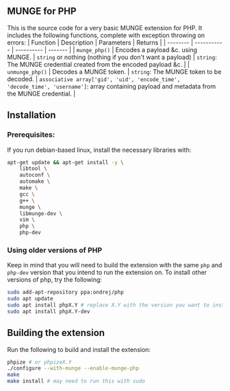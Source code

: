 ## MUNGE for PHP
This is the source code for a very basic MUNGE extension for PHP. It includes the following functions, complete with exception throwing on errors:
| Function | Description | Parameters | Returns |
| -------- | ----------- | ---------- | ------- |
| `munge_php()` | Encodes a payload &c. using MUNGE. | `string` or nothing (nothing if you don't want a payload) | `string`: The MUNGE credential created from the encoded payload &c. |
| `unmunge_php()` | Decodes a MUNGE token. | `string`: The MUNGE token to be decoded. | `associative array['gid', 'uid', 'encode_time', 'decode_time', 'username']`: array containing payload and metadata from the MUNGE credential. |

## Installation
### Prerequisites:
If you run debian-based linux, install the necessary libraries with:
```sh
apt-get update && apt-get install -y \
    libtool \
    autoconf \
    automake \
    make \
    gcc \
    g++ \
    munge \
    libmunge-dev \
    vim \
    php \
    php-dev
```

### Using older versions of PHP
Keep in mind that you will need to build the extension with the same `php` and `php-dev` version that you intend to run the extension on. To install other versions of php, try the following:
```sh
sudo add-apt-repository ppa:ondrej/php
sudo apt update
sudo apt install phpX.Y # replace X.Y with the version you want to install (e.g. 8.2)
sudo apt install phpX.Y-dev
```

## Building the extension
Run the following to build and install the extension:
```sh
phpize # or phpizeX.Y
./configure --with-munge --enable-munge-php
make
make install # may need to run this with sudo
```
